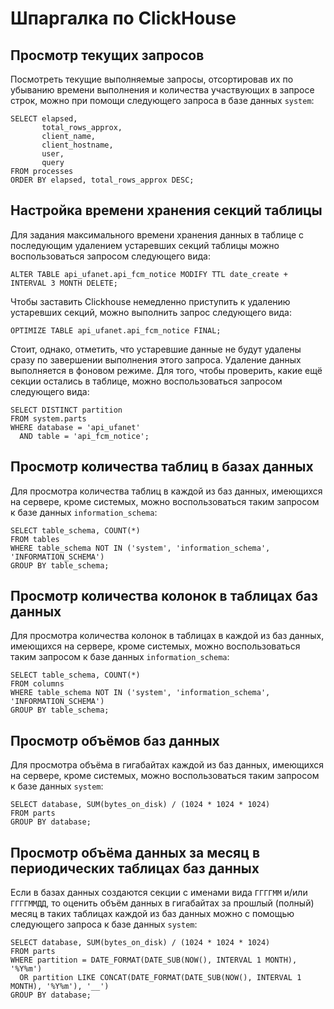 Шпаргалка по ClickHouse
=======================

Просмотр текущих запросов
-------------------------

Посмотреть текущие выполняемые запросы, отсортировав их по убыванию времени выполнения и количества участвующих в запросе строк, можно при помощи следующего запроса в базе данных `system`:

    SELECT elapsed,
           total_rows_approx,
           client_name,
           client_hostname,
           user,
           query
    FROM processes
    ORDER BY elapsed, total_rows_approx DESC;

Настройка времени хранения секций таблицы
-----------------------------------------

Для задания максимального времени хранения данных в таблице с последующим удалением устаревших секций таблицы можно воспользоваться запросом следующего вида:

    ALTER TABLE api_ufanet.api_fcm_notice MODIFY TTL date_create + INTERVAL 3 MONTH DELETE;

Чтобы заставить Clickhouse немедленно приступить к удалению устаревших секций, можно выполнить запрос следующего вида:

    OPTIMIZE TABLE api_ufanet.api_fcm_notice FINAL;

Стоит, однако, отметить, что устаревшие данные не будут удалены сразу по завершении выполнения этого запроса. Удаление данных выполняется в фоновом режиме. Для того, чтобы проверить, какие ещё секции остались в таблице, можно воспользоваться запросом следующего вида:

    SELECT DISTINCT partition
    FROM system.parts
    WHERE database = 'api_ufanet'
      AND table = 'api_fcm_notice';

Просмотр количества таблиц в базах данных
-----------------------------------------

Для просмотра количества таблиц в каждой из баз данных, имеющихся на сервере, кроме системых, можно воспользоваться таким запросом к базе данных `information_schema`:

    SELECT table_schema, COUNT(*)
    FROM tables
    WHERE table_schema NOT IN ('system', 'information_schema', 'INFORMATION_SCHEMA')
    GROUP BY table_schema;

Просмотр количества колонок в таблицах баз данных
-------------------------------------------------

Для просмотра количества колонок в таблицах в каждой из баз данных, имеющихся на сервере, кроме системых, можно воспользоваться таким запросом к базе данных `information_schema`:

    SELECT table_schema, COUNT(*)
    FROM columns
    WHERE table_schema NOT IN ('system', 'information_schema', 'INFORMATION_SCHEMA')
    GROUP BY table_schema;

Просмотр объёмов баз данных
---------------------------

Для просмотра объёма в гигабайтах каждой из баз данных, имеющихся на сервере, кроме системых, можно воспользоваться таким запросом к базе данных `system`:

    SELECT database, SUM(bytes_on_disk) / (1024 * 1024 * 1024)
    FROM parts
    GROUP BY database;

Просмотр объёма данных за месяц в периодических таблицах баз данных
-------------------------------------------------------------------

Если в базах данных создаются секции с именами вида `ГГГГММ` и/или `ГГГГММДД`, то оценить объём данных в гигабайтах за прошлый (полный) месяц в таких таблицах каждой из баз данных можно с помощью следующего запроса к базе данных `system`:

    SELECT database, SUM(bytes_on_disk) / (1024 * 1024 * 1024)
    FROM parts
    WHERE partition = DATE_FORMAT(DATE_SUB(NOW(), INTERVAL 1 MONTH), '%Y%m')
      OR partition LIKE CONCAT(DATE_FORMAT(DATE_SUB(NOW(), INTERVAL 1 MONTH), '%Y%m'), '__')
    GROUP BY database;
